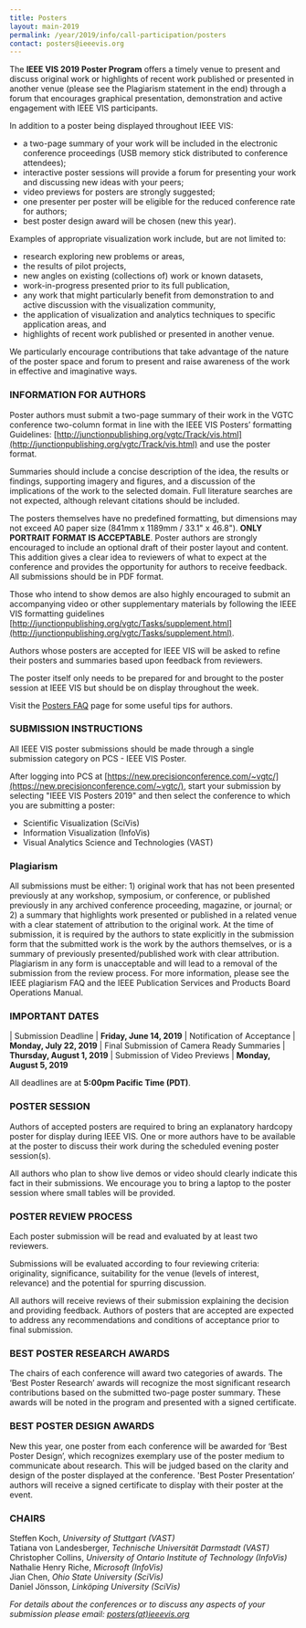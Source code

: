 ```yaml
---
title: Posters
layout: main-2019
permalink: /year/2019/info/call-participation/posters
contact: posters@ieeevis.org
---
```


The **IEEE VIS 2019 Poster Program** offers a timely venue to present and discuss original work  or highlights of recent work published or presented in another venue (please see the Plagiarism statement in the end)   through a forum that encourages graphical presentation, demonstration and active engagement with IEEE VIS participants.

In addition to a poster being displayed throughout IEEE VIS:

* a two-page summary of your work will be included in the electronic conference proceedings (USB memory stick distributed to conference attendees);
* interactive poster sessions will provide a forum for presenting your work and discussing new ideas with your peers;
* video previews for posters are strongly suggested;<!-- * [video previews](/year/2019/info/presenter-information/video-previews) for posters are strongly suggested; -->
* one presenter per poster will be eligible for the reduced conference rate for authors;
* best poster design award will be chosen (new this year). 

Examples of appropriate visualization work include, but are not limited to:

* research exploring new problems or areas,
* the results of pilot projects,
* new angles on existing (collections of) work or known datasets,
* work-in-progress presented prior to its full publication,
* any work that might particularly benefit from demonstration to and
  active discussion with the visualization community,
* the application of visualization and analytics techniques to
  specific application areas, and 
* highlights of recent work published or presented in another venue.

We particularly encourage contributions that take advantage of the nature of the poster space and forum to present and raise awareness of the work in effective and imaginative ways. 

### INFORMATION FOR AUTHORS

Poster authors must submit a two-page summary of their work in the VGTC conference two-column format in line with the IEEE VIS Posters’ formatting Guidelines: [http://junctionpublishing.org/vgtc/Track/vis.html](http://junctionpublishing.org/vgtc/Track/vis.html) and use the poster format.

Summaries should include a concise description of the idea, the
results or findings, supporting imagery and figures, and a discussion
of the implications of the work to the selected domain. Full
literature searches are not expected, although relevant citations
should be included.

The posters themselves have no predefined formatting, but dimensions 
may not exceed A0 paper size (841mm x 1189mm / 33.1" x 46.8"). **ONLY
PORTRAIT FORMAT IS ACCEPTABLE**. Poster authors are strongly encouraged to include an optional draft of their poster layout and content. This addition gives a clear idea to reviewers of what to expect at the conference and provides the opportunity for authors to receive feedback. All submissions should be in PDF format.

Those who intend to show demos are also highly encouraged to submit an accompanying video or other supplementary materials by following  the IEEE VIS formatting guidelines
[http://junctionpublishing.org/vgtc/Tasks/supplement.html](http://junctionpublishing.org/vgtc/Tasks/supplement.html).

Authors whose posters are accepted for IEEE VIS will be asked to refine their posters and summaries based upon feedback from reviewers.

The poster itself only needs to be prepared for and brought to the poster session at IEEE VIS but should be on display throughout the week.  

Visit the [Posters FAQ](http://ieeevis.org/year/2019/info/call-participation/posters-faq) page for some useful tips for authors.

### SUBMISSION INSTRUCTIONS

All IEEE VIS poster submissions should be made through a single
submission category on PCS - IEEE VIS Poster.

After logging into PCS at [https://new.precisionconference.com/~vgtc/](https://new.precisionconference.com/~vgtc/), start your submission by selecting "IEEE VIS Posters 2019" and then select the conference to which you are submitting a poster:

* Scientific Visualization (SciVis) <!-- - for conference themes see  
  [IEEE SciVis 2019 – Topics and Paper Types](/year/2019/info/call-participation/scivis-paper-types) -->
* Information Visualization (InfoVis) <!-- - for conference themes see  
  [IEEE InfoVis 2019 – Topics and Paper Types](/year/2019/info/call-participation/infovis-paper-types) -->
* Visual Analytics Science and Technologies (VAST) <!-- - for conference
  themes see [IEEE VAST 2019 – Topics and Paper Types](/year/2019/info/call-participation/vast-paper-types) -->

### Plagiarism
All submissions must be either: 1) original work that has not been presented previously at any workshop, symposium, or conference, or published previously in any archived conference proceeding, magazine, or journal; or 2) a summary that highlights work presented or published in a related venue with a clear statement of attribution to the original work.
At the time of submission, it is required by the authors to state explicitly in the submission form that the submitted work is the work by the authors themselves, or is a summary of previously presented/published work with clear attribution. Plagiarism in any form is unacceptable and will lead to a removal of the submission from the review process. For more information, please see the IEEE plagiarism FAQ and the IEEE Publication Services and Products Board Operations Manual.


### IMPORTANT DATES


| Submission Deadline				| **Friday, June 14, 2019**
| Notification of Acceptance				| **Monday, July 22, 2019**
| Final Submission of Camera Ready Summaries	| **Thursday, August 1, 2019**
| Submission of Video Previews			| **Monday, August 5, 2019** <!-- (see also [Video Previews](/year/2018/info/presenter-information/video-previews)) -->

All deadlines are at **5:00pm Pacific Time (PDT)**.

### POSTER SESSION

Authors of accepted posters are required to bring an explanatory hardcopy poster for display during IEEE VIS. One or more authors have to be available at the poster to discuss their work during the scheduled evening poster session(s).

All authors who plan to show live demos or video should clearly indicate this fact in their submissions. We encourage you to bring a laptop to the poster session where small tables will be provided.

### POSTER REVIEW PROCESS

Each poster submission will be read and evaluated by at least two reviewers.

Submissions will be evaluated according to four reviewing criteria: originality, significance, suitability for the venue (levels of interest, relevance) and the potential for spurring discussion.

All authors will receive reviews of their submission explaining the decision and providing feedback. Authors of posters that are accepted are expected to address any recommendations and conditions of acceptance prior to final submission.

### BEST POSTER RESEARCH AWARDS 

The chairs of each conference will award two categories of awards. The ‘Best Poster Research’ awards will recognize the most significant research contributions based on the submitted two-page poster summary. These awards will be noted in the program and presented with a signed certificate. 

### BEST POSTER DESIGN AWARDS

New this year, one poster from each conference will be awarded for ‘Best Poster Design’, which recognizes exemplary use of the poster medium to communicate about research. This will be judged based on the clarity and design of the poster displayed at the conference.  'Best Poster Presentation’ authors will receive a signed certificate to display with their poster at the event. 

### CHAIRS

Steffen Koch, *University of Stuttgart (VAST)*  
Tatiana von Landesberger, *Technische Universität Darmstadt (VAST)*  
Christopher Collins, *University of Ontario Institute of Technology (InfoVis)*  
Nathalie Henry Riche, *Microsoft (InfoVis)*  
Jian Chen, *Ohio State University (SciVis)*  
Daniel Jönsson, *Linköping University (SciVis)*  



*For details about the conferences or to discuss any aspects of your submission please email: [posters(at)ieeevis.org](mailto:posters@ieeevis.org)*
